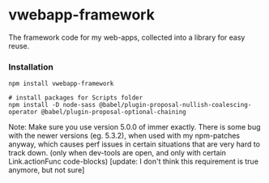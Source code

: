 # vwebapp-framework

The framework code for my web-apps, collected into a library for easy reuse.

### Installation

```
npm install vwebapp-framework

# install packages for Scripts folder
npm install -D node-sass @babel/plugin-proposal-nullish-coalescing-operator @babel/plugin-proposal-optional-chaining
```

Note: Make sure you use version 5.0.0 of immer exactly. There is some bug with the newer versions (eg. 5.3.2), when used with my npm-patches anyway, which causes perf issues in certain situations that are very hard to track down. (only when dev-tools are open, and only with certain Link.actionFunc code-blocks) [update: I don't think this requirement is true anymore, but not sure]